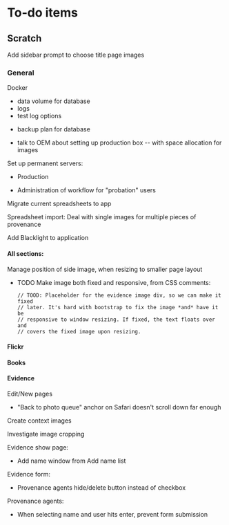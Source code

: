 # To-do items

## Scratch

Add sidebar prompt to choose title page images

### General

Docker

  - data volume for database
  - logs
  - test log options
<!--   - fix `.dockerignore` -- stop copying log files into container
    + figure out why `delayed_job.log` alone isn't ignored -->

  - backup plan for database

  - talk to OEM about setting up production box -- with space allocation for images

Set up permanent servers:

- Production

- Administration of workflow for "probation" users

Migrate current spreadsheets to app

Spreadsheet import: Deal with single images for multiple pieces of provenance

Add Blacklight to application

#### All sections:


Manage position of side image, when resizing to smaller page layout

  - TODO Make image both fixed and responsive, from CSS comments:

        // TOOD: Placeholder for the evidence image div, so we can make it fixed
        // later. It's hard with bootstrap to fix the image *and* have it be
        // responsive to window resizing. If fixed, the text floats over and
        // covers the fixed image upon resizing.

#### Flickr ####

<!-- Move flickr_preview partial from shared to flickr/show view -->

#### Books ####

<!-- Add date_narrative field
  - form
  - show
  - hint
 -->
#### Evidence

Edit/New pages
- "Back to photo queue" anchor on Safari doesn't scroll down far enough

Create context images

Investigate image cropping

Evidence show page:

- Add name window from Add name list

Evidence form:

- Provenance agents hide/delete button instead of checkbox

Provenance agents:
- When selecting name and user hits enter, prevent form submission

<!-- Where?

  - ?? Provenance place?
  - Hint? <-- Try this one. "Give a place named in the provenance mark or the location of the book at the time the mark was added." -->

<!-- X - fit image in container

x - Decide whether a used master image can be edited and how to behave if yes
x
x     - Option 1) If the image has been used for evidence or a title page, create
x       a new photo object to assign to each publishable to which the image is
x       attached
x
x     - Option 2) If the image has been used for evidence or a title page, create
x       a new *master* photo and edit it.
x
x     - Option 3) Locking: Lock the master image if it has been used.
x
x     - Option 3a) Modified locking:  Lock master image, but allow it to be
x       duplicated (this is about the same thing as Option 2).
x
x - set cropped modal max size to window size?
x - upload image to app
x - create/update image
x - when updating photo show progress bar for image in status element -->
<!-- x - Rename concern HasPhoto -> BelongsToPhoto -->
<!-- Automatically display context image created for cropped photos -->
<!-- Do not attach context image on crop if one is already assigned -->
<!-- Delete action for publishables removes 'Delete' button from all publishables -->
<!-- User model: exclude certain user names: 'all', 'admin', etc. -->
<!-- Add exception notification -->
<!-- - create context image -->
<!-- ## Flickr

- make sure flickrize_tags calculates correct tags for existing photos

## Unordered list of stuff -->
 <!-- Rename HasPhoto to BelongsToPhoto; it's confusing as it's named now. -->
<!-- + stop copying `doc/api` -->
<!-- SubPopFormbuilder: hints don't work for nest form objects -->
<!-- User support: -->
<!-- - Add full_name to user -->
<!-- - Add user to books and evidence: `created_by`, `updated_by` -->
<!-- - Show user's books -->
<!-- - Push to Flickr workflow -->
<!-- Clean up pages; improve layout -->
<!-- Model name: -->
<!-- - replace `item.class.name.underscore` with `item.model_name.element`
  throughout -->
